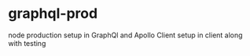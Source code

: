 # graphql-prod
node production setup in GraphQl and Apollo Client setup in client along with testing
